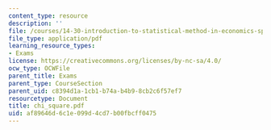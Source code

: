 ```yaml
---
content_type: resource
description: ''
file: /courses/14-30-introduction-to-statistical-method-in-economics-spring-2006/af89646d6c1e099d4cd7b00fbcff0475_chi_square.pdf
file_type: application/pdf
learning_resource_types:
- Exams
license: https://creativecommons.org/licenses/by-nc-sa/4.0/
ocw_type: OCWFile
parent_title: Exams
parent_type: CourseSection
parent_uid: c8394d1a-1cb1-b74a-b4b9-8cb2c6f57ef7
resourcetype: Document
title: chi_square.pdf
uid: af89646d-6c1e-099d-4cd7-b00fbcff0475
---
```

